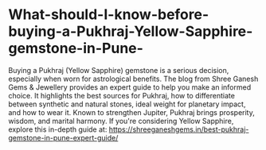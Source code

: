 # What-should-I-know-before-buying-a-Pukhraj-Yellow-Sapphire-gemstone-in-Pune-

Buying a Pukhraj (Yellow Sapphire) gemstone is a serious decision, especially when worn for astrological benefits. The blog from Shree Ganesh Gems & Jewellery provides an expert guide to help you make an informed choice. It highlights the best sources for Pukhraj, how to differentiate between synthetic and natural stones, ideal weight for planetary impact, and how to wear it. Known to strengthen Jupiter, Pukhraj brings prosperity, wisdom, and marital harmony. If you're considering Yellow Sapphire, explore this in-depth guide at:
https://shreeganeshgems.in/best-pukhraj-gemstone-in-pune-expert-guide/

